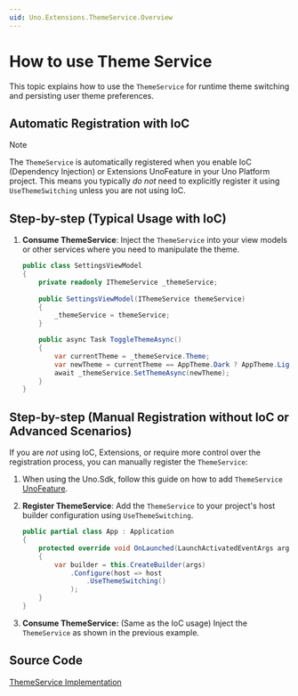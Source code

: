 ```yaml
---
uid: Uno.Extensions.ThemeService.Overview
---
```

# How to use Theme Service

This topic explains how to use the `ThemeService` for runtime theme switching and persisting user theme preferences.

## Automatic Registration with IoC

> [!NOTE]
> The `ThemeService` is automatically registered when you enable IoC (Dependency Injection) or Extensions UnoFeature in your Uno Platform project. This means you typically *do not* need to explicitly register it using `UseThemeSwitching` unless you are not using IoC.

## Step-by-step (Typical Usage with IoC)

1. **Consume ThemeService**: Inject the `ThemeService` into your view models or other services where you need to manipulate the theme.

    ```csharp
    public class SettingsViewModel
    {
        private readonly IThemeService _themeService;
        
        public SettingsViewModel(IThemeService themeService)
        {
            _themeService = themeService;
        }

        public async Task ToggleThemeAsync()
        {
            var currentTheme = _themeService.Theme;
            var newTheme = currentTheme == AppTheme.Dark ? AppTheme.Light : AppTheme.Dark;
            await _themeService.SetThemeAsync(newTheme);
        }
    }
    ```

## Step-by-step (Manual Registration without IoC or Advanced Scenarios)

If you are *not* using IoC, Extensions, or require more control over the registration process, you can manually register the `ThemeService`:

1. When using the Uno.Sdk, follow this guide on how to add `ThemeService` [UnoFeature](xref:Uno.Features.Uno.Sdk#managing-the-unosdk-version).

1. **Register ThemeService**: Add the `ThemeService` to your project's host builder configuration using `UseThemeSwitching`.

    ```csharp
    public partial class App : Application
    {
        protected override void OnLaunched(LaunchActivatedEventArgs args)
        {
            var builder = this.CreateBuilder(args)
                .Configure(host => host
                    .UseThemeSwitching()
                );
        }
    }
    ```

1. **Consume ThemeService:** (Same as the IoC usage) Inject the `ThemeService` as shown in the previous example.

## Source Code

[ThemeService Implementation](https://github.com/unoplatform/uno.extensions/blob/51c9c1ef14f686363f946588733faecc5a1863ff/src/Uno.Extensions.Core.UI/Toolkit/ThemeService.cs)
